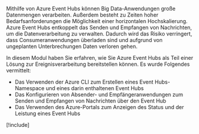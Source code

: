 Mithilfe von Azure Event Hubs können Big Data-Anwendungen große Datenmengen verarbeiten. Außerdem besteht zu Zeiten hoher Bedarfsanforderungen die Möglichkeit einer horizontalen Hochskalierung. Azure Event Hubs entkoppelt das Senden und Empfangen von Nachrichten, um die Datenverarbeitung zu verwalten. Dadurch wird das Risiko verringert, dass Consumeranwendungen überladen sind und aufgrund von ungeplanten Unterbrechungen Daten verloren gehen.

In diesem Modul haben Sie erfahren, wie Sie Azure Event Hubs als Teil einer Lösung zur Ereignisverarbeitung bereitstellen können. Es wurde Folgendes vermittelt:

- Das Verwenden der Azure CLI zum Erstellen eines Event Hubs-Namespace und eines darin enthaltenen Event Hubs 
- Das Konfigurieren von Absender- und Empfängeranwendungen zum Senden und Empfangen von Nachrichten über den Event Hub
- Das Verwenden des Azure-Portals zum Anzeigen des Status und der Leistung eines Event Hubs

[!include[](../../../includes/azure-sandbox-cleanup.md)]